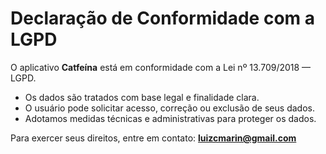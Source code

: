 # Declaração de Conformidade com a LGPD

O aplicativo **Catfeína** está em conformidade com a Lei nº 13.709/2018 — LGPD.

- Os dados são tratados com base legal e finalidade clara.
- O usuário pode solicitar acesso, correção ou exclusão de seus dados.
- Adotamos medidas técnicas e administrativas para proteger os dados.

Para exercer seus direitos, entre em contato: **luizcmarin@gmail.com**
